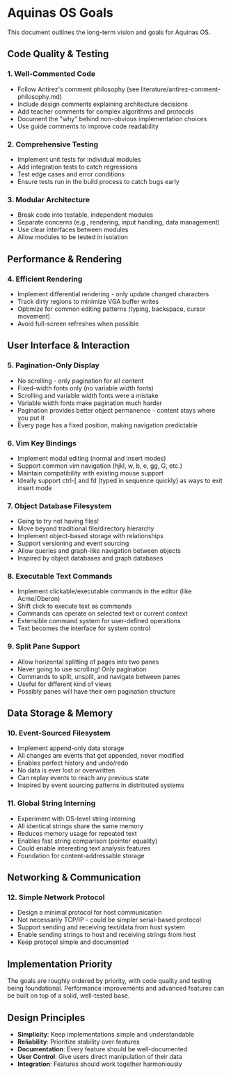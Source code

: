 # Aquinas OS Goals

This document outlines the long-term vision and goals for Aquinas OS.

## Code Quality & Testing

### 1. Well-Commented Code
- Follow Antirez's comment philosophy (see literature/antirez-comment-philosophy.md)
- Include design comments explaining architecture decisions
- Add teacher comments for complex algorithms and protocols
- Document the "why" behind non-obvious implementation choices
- Use guide comments to improve code readability

### 2. Comprehensive Testing
- Implement unit tests for individual modules
- Add integration tests to catch regressions
- Test edge cases and error conditions
- Ensure tests run in the build process to catch bugs early

### 3. Modular Architecture
- Break code into testable, independent modules
- Separate concerns (e.g., rendering, input handling, data management)
- Use clear interfaces between modules
- Allow modules to be tested in isolation

## Performance & Rendering

### 4. Efficient Rendering
- Implement differential rendering - only update changed characters
- Track dirty regions to minimize VGA buffer writes
- Optimize for common editing patterns (typing, backspace, cursor movement)
- Avoid full-screen refreshes when possible

## User Interface & Interaction

### 5. Pagination-Only Display
- No scrolling - only pagination for all content
- Fixed-width fonts only (no variable width fonts)
- Scrolling and variable width fonts were a mistake
- Variable width fonts make pagination much harder
- Pagination provides better object permanence - content stays where you put it
- Every page has a fixed position, making navigation predictable

### 6. Vim Key Bindings
- Implement modal editing (normal and insert modes)
- Support common vim navigation (hjkl, w, b, e, gg, G, etc.)
- Maintain compatibility with existing mouse support
- Ideally support ctrl-[ and fd (typed in sequence quickly) as ways to exit insert mode

### 7. Object Database Filesystem
- Going to try not having files!
- Move beyond traditional file/directory hierarchy
- Implement object-based storage with relationships
- Support versioning and event sourcing
- Allow queries and graph-like navigation between objects
- Inspired by object databases and graph databases

### 8. Executable Text Commands
- Implement clickable/executable commands in the editor (like Acme/Oberon)
- Shift click to execute text as commands
- Commands can operate on selected text or current context
- Extensible command system for user-defined operations
- Text becomes the interface for system control

### 9. Split Pane Support
- Allow horizontal splitting of pages into two panes
- Never going to use scrolling! Only pagination
- Commands to split, unsplit, and navigate between panes
- Useful for different kind of views
- Possibly panes will have their own pagination structure

## Data Storage & Memory

### 10. Event-Sourced Filesystem
- Implement append-only data storage
- All changes are events that get appended, never modified
- Enables perfect history and undo/redo
- No data is ever lost or overwritten
- Can replay events to reach any previous state
- Inspired by event sourcing patterns in distributed systems

### 11. Global String Interning
- Experiment with OS-level string interning
- All identical strings share the same memory
- Reduces memory usage for repeated text
- Enables fast string comparison (pointer equality)
- Could enable interesting text analysis features
- Foundation for content-addressable storage

## Networking & Communication

### 12. Simple Network Protocol
- Design a minimal protocol for host communication
- Not necessarily TCP/IP - could be simpler serial-based protocol
- Support sending and receiving text/data from host system
- Enable sending strings to host and receiving strings from host
- Keep protocol simple and documented

## Implementation Priority

The goals are roughly ordered by priority, with code quality and testing being foundational. Performance improvements and advanced features can be built on top of a solid, well-tested base.

## Design Principles

- **Simplicity**: Keep implementations simple and understandable
- **Reliability**: Prioritize stability over features
- **Documentation**: Every feature should be well-documented
- **User Control**: Give users direct manipulation of their data
- **Integration**: Features should work together harmoniously
